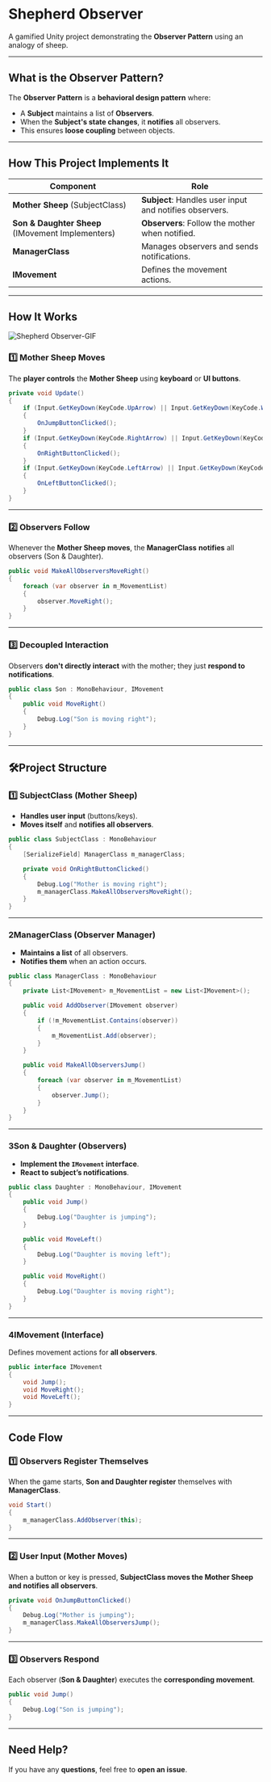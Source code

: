 # **Shepherd Observer**  
A gamified Unity project demonstrating the **Observer Pattern** using an analogy of sheep.  

---

## **What is the Observer Pattern?**  
The **Observer Pattern** is a **behavioral design pattern** where:  
- A **Subject** maintains a list of **Observers**.  
- When the **Subject's state changes**, it **notifies** all observers.  
- This ensures **loose coupling** between objects.  

---

## **How This Project Implements It**
| Component         | Role |
|------------------|------|
| **Mother Sheep** (SubjectClass) | **Subject**: Handles user input and notifies observers. |
| **Son & Daughter Sheep** (IMovement Implementers) | **Observers**: Follow the mother when notified. |
| **ManagerClass** | Manages observers and sends notifications. |
| **IMovement** | Defines the movement actions. |

---

## **How It Works**
![Shepherd Observer-GIF](https://github.com/user-attachments/assets/e8807ea9-b71d-4447-b92d-d895215a6747)
### **1️⃣ Mother Sheep Moves**  
The **player controls** the **Mother Sheep** using **keyboard** or **UI buttons**.  

```csharp
private void Update()
{
    if (Input.GetKeyDown(KeyCode.UpArrow) || Input.GetKeyDown(KeyCode.W))
    {
        OnJumpButtonClicked();
    }
    if (Input.GetKeyDown(KeyCode.RightArrow) || Input.GetKeyDown(KeyCode.D))
    {
        OnRightButtonClicked();
    }
    if (Input.GetKeyDown(KeyCode.LeftArrow) || Input.GetKeyDown(KeyCode.A))
    {
        OnLeftButtonClicked();
    }
}
```
---

### **2️⃣ Observers Follow**  
Whenever the **Mother Sheep moves**, the **ManagerClass** **notifies** all observers (Son & Daughter).  

```csharp
public void MakeAllObserversMoveRight()
{
    foreach (var observer in m_MovementList)
    {
        observer.MoveRight();
    }
}
```

---

### **3️⃣ Decoupled Interaction**  
Observers **don't directly interact** with the mother; they just **respond to notifications**.  

```csharp
public class Son : MonoBehaviour, IMovement
{
    public void MoveRight()
    {
        Debug.Log("Son is moving right");
    }
}
```

---

## **🛠Project Structure**
### **1️⃣ SubjectClass (Mother Sheep)**
- **Handles user input** (buttons/keys).  
- **Moves itself** and **notifies all observers**.  

```csharp
public class SubjectClass : MonoBehaviour
{
    [SerializeField] ManagerClass m_managerClass;

    private void OnRightButtonClicked()
    {
        Debug.Log("Mother is moving right");
        m_managerClass.MakeAllObserversMoveRight();
    }
}
```

---

### **2️ManagerClass (Observer Manager)**
- **Maintains a list** of all observers.  
- **Notifies them** when an action occurs.  

```csharp
public class ManagerClass : MonoBehaviour
{
    private List<IMovement> m_MovementList = new List<IMovement>();

    public void AddObserver(IMovement observer)
    {
        if (!m_MovementList.Contains(observer))
        {
            m_MovementList.Add(observer);
        }
    }

    public void MakeAllObserversJump()
    {
        foreach (var observer in m_MovementList)
        {
            observer.Jump();
        }
    }
}
```

---

### **3️Son & Daughter (Observers)**
- **Implement the `IMovement` interface**.  
- **React to subject’s notifications**.  

```csharp
public class Daughter : MonoBehaviour, IMovement
{
    public void Jump()
    {
        Debug.Log("Daughter is jumping");
    }

    public void MoveLeft()
    {
        Debug.Log("Daughter is moving left");
    }

    public void MoveRight()
    {
        Debug.Log("Daughter is moving right");
    }
}
```

---

### **4️IMovement (Interface)**
Defines movement actions for **all observers**.  

```csharp
public interface IMovement
{
    void Jump();
    void MoveRight();
    void MoveLeft();
}
```

---

## **Code Flow**
### **1️⃣ Observers Register Themselves**  
When the game starts, **Son and Daughter register** themselves with **ManagerClass**.  

```csharp
void Start()
{
    m_managerClass.AddObserver(this);
}
```

---

### **2️⃣ User Input (Mother Moves)**
When a button or key is pressed, **SubjectClass moves the Mother Sheep and notifies all observers**.  

```csharp
private void OnJumpButtonClicked()
{
    Debug.Log("Mother is jumping");
    m_managerClass.MakeAllObserversJump();
}
```

---

### **3️⃣ Observers Respond**
Each observer (**Son & Daughter**) executes the **corresponding movement**.  

```csharp
public void Jump()
{
    Debug.Log("Son is jumping");
}
```
---
## **Need Help?**
If you have any **questions**, feel free to **open an issue**.  
